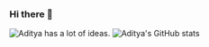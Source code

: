 ### Hi there 👋

![Aditya has a lot of ideas.](https://res.cloudinary.com/nitk/image/upload/c_scale,h_785,w_1450/v1620844223/Screenshot_2021-05-12_at_11.51.44_PM_fh3u0l.png)
![Aditya's GitHub stats](https://github-readme-stats.vercel.app/api?username=adityaofficial10&show_icons=true&theme=radical)

